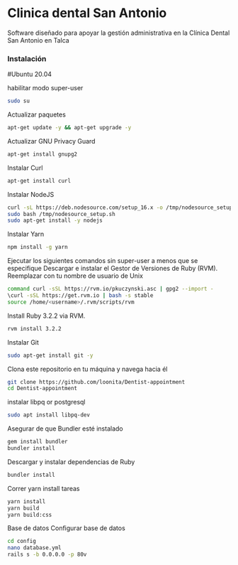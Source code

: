 # Clinica dental San Antonio

Software diseñado para apoyar la gestión administrativa en la Clínica Dental San Antonio en Talca


### Instalación
#Ubuntu 20.04

habilitar modo super-user
```bash
sudo su
```

Actualizar paquetes
```bash
apt-get update -y && apt-get upgrade -y
```

Actualizar GNU Privacy Guard
```bash
apt-get install gnupg2
```

Instalar Curl
```bash
apt-get install curl
```

Instalar NodeJS
```bash
curl -sL https://deb.nodesource.com/setup_16.x -o /tmp/nodesource_setup.sh
sudo bash /tmp/nodesource_setup.sh
sudo apt-get install -y nodejs
```

Instalar Yarn
```bash
npm install -g yarn
```
Ejecutar los siguientes comandos sin super-user a menos que se especifique
Descargar e instalar el Gestor de Versiones de Ruby (RVM). Reemplazar <username> con tu nombre de usuario de Unix
```bash
command curl -sSL https://rvm.io/pkuczynski.asc | gpg2 --import -
\curl -sSL https://get.rvm.io | bash -s stable
source /home/<username>/.rvm/scripts/rvm
```

Install Ruby 3.2.2 via RVM.
```bash
rvm install 3.2.2
```

Instalar Git
```bash
sudo apt-get install git -y
```
Clona este repositorio en tu máquina y navega hacia él
```bash
git clone https://github.com/loonita/Dentist-appointment
cd Dentist-appointment
```

instalar libpq or postgresql
```bash
sudo apt install libpq-dev
```

Asegurar de que Bundler esté instalado
```bash
gem install bundler
bundler install
```
Descargar y instalar dependencias de Ruby
```bash
bundler install
```

Correr yarn install tareas
```bash
yarn install
yarn build
yarn build:css
```
Base de datos
Configurar base de datos
```bash
cd config
nano database.yml
rails s -b 0.0.0.0 -p 80v
```


